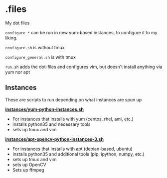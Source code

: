 # .files
My dot files

`configure_*` can be run in new yum-based instances, to configure it to my liking.

`configure.sh` is without tmux

`configure_general.sh` is with tmux

`run.sh` adds the dot-files and configures vim, but doesn't install anything via yum nor apt

## Instances
These are scripts to run depending on what instances are spun up

[**instances/yum-python-instances.sh**](https://raw.githubusercontent.com/joeyism/.files/master/instances/yum-python-instances.sh)
* For instances that installs with yum (centos, rhel, ami, etc.)
* installs python35 and necessary tools
* sets up tmux and vim

[**instances/apt-opencv-python-instances-3.sh**](https://raw.githubusercontent.com/joeyism/.files/master/instances/apt-opencv-python-instances-3.sh)
* For instances that installs with apt (debian-based, ubuntu)
* Installs python35 and additional tools (pip, ipython, numpy, etc.)
* sets up tmux and vim
* sets up OpenCV
* Sets up ffmpeg
